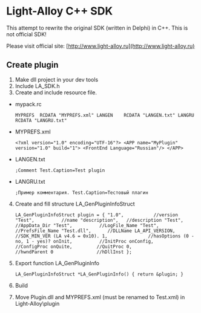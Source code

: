 ﻿﻿Light-Alloy C++ SDK===================This attempt to rewrite the original SDK (written in Delphi) in C++.This is not official SDK!Please visit official site: [http://www.light-alloy.ru](http://www.light-alloy.ru)Create plugin-------------1. Make dll project in your dev tools2. Include LA_SDK.h3. Create and include resource file.- mypack.rc	    `MYPREFS  RCDATA "MYPREFS.xml"    LANGEN    RCDATA "LANGEN.txt"    LANGRU	  RCDATA "LANGRU.txt"`	- MYPREFS.xml    `<?xml version="1.0" encoding="UTF-16"?>    <APP name="MyPlugin" version="1.0" build="1">        <FrontEnd Language="Russian"/>    </APP>`- LANGEN.txt    `;Comment    Test.Caption=Test plugin`	- LANGRU.txt	    `;Пример комментария.    Test.Caption=Тестовый плагин`	4. Create and fill structure LA_GenPluginInfoStruct    `LA_GenPluginInfoStruct plugin = {        "1.0",           //version        "Test",          //name        "description",   //description        "Test",          //AppData_Dir        "Test",          //LogFile_Name        "Test",          //PrefsFile_Name        "Test.dll",      //DLLName        LA_API_VERSION,  //SDK_MIN_VER (LA v4.6 = 0x10).        1,               //hasOptions (0 - no, 1 - yes)?        onInit,          //InitProc        onConfig,        //ConfigProc        onQuite,         //QuitProc        0,               //hwndParent        0                //hDllInst    };`	5. Export function LA_GenPluginInfo    `LA_GenPluginInfoStruct *LA_GenPluginInfo() {        return &plugin;    }`	6. Build7. Move Plugin.dll and MYPREFS.xml (must be renamed to Test.xml) in Light-Alloy\plugin

